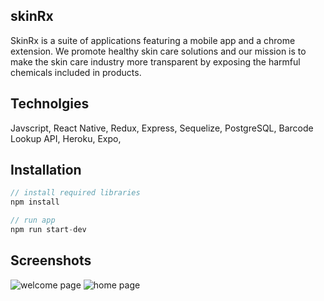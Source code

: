 ## skinRx 
SkinRx is a suite of applications featuring a mobile app and a chrome extension. We promote healthy skin care solutions and our mission is to make the skin care industry more transparent by exposing the harmful chemicals included in products. 

## Technolgies
Javscript, React Native, Redux, Express, Sequelize, PostgreSQL, Barcode Lookup API, Heroku, Expo, 

## Installation

```js
// install required libraries
npm install 

// run app
npm run start-dev
```


## Screenshots
![welcome page](https://github.com/Capstone-R2D3/skinRx-app/blob/master/skinRx.png)
![home page](https://github.com/Capstone-R2D3/skinRx-app/blob/master/home-page.png)
